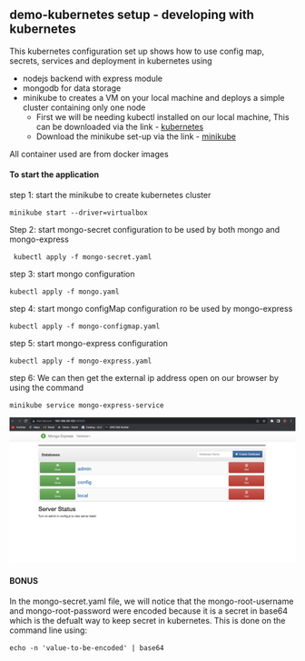 ## demo-kubernetes setup - developing with kubernetes
This kubernetes configuration set up shows how to use config map, secrets, services and deployment in kubernetes using
  - nodejs backend with express module
  - mongodb for data storage
  - minikube to creates a VM on your local machine and deploys a simple cluster containing only one node
    - First we will be needing kubectl installed on our local machine, This can be downloaded via the link - [kubernetes](https://kubernetes.io/docs/tasks/tools/)
    - Download the minikube set-up via the link - [minikube](https://minikube.sigs.k8s.io/docs/start/)

  All container used are from docker images

#### To start the application
step 1: start the minikube to create kubernetes cluster <br>

    minikube start --driver=virtualbox


Step 2: start mongo-secret configuration to be used by both mongo and mongo-express

     kubectl apply -f mongo-secret.yaml


step 3: start mongo configuration

    kubectl apply -f mongo.yaml


step 4: start mongo configMap configuration ro be used by mongo-express

    kubectl apply -f mongo-configmap.yaml


step 5: start mongo-express configuration

    kubectl apply -f mongo-express.yaml


step 6: We can then get the external ip address open on our browser by using the command

    minikube service mongo-express-service


![resulting app](./result.png)

####  BONUS
In the mongo-secret.yaml file, we will notice that the mongo-root-username and mongo-root-password were encoded because it is a secret in base64 which is the defualt way to keep secret in kubernetes. This is done on the command line using:
    
    echo -n 'value-to-be-encoded' | base64

